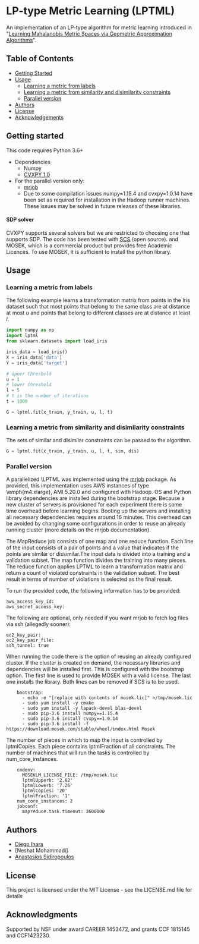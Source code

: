 # LP-type Metric Learning (LPTML)

An implementation of an LP-type algorithm for metric learning introduced in "[Learning Mahalanobis Metric Spaces via Geometric Approximation Algorithms](http://arxiv.org/)". 

## Table of Contents

* [Getting Started](#getting-started)
* [Usage](#usage)
  * [Learning a metric from labels](#learning-a-metric-from-labels)
  * [Learning a metric from similarity and disimilarity constraints](#learning-a-metric-from-similarity-and-disimilarity-constraints)  
  * [Parallel version](parallel-version)
* [Authors](#authors)
* [License](#license)
* [Acknowledgements](#acknowledgements)

## Getting started

This code requires Python 3.6+

* Dependencies
  * Numpy
  * [CVXPY 1.0](https://www.cvxpy.org/) 
* For the parallel version only:
  * [mrjob](https://github.com/Yelp/mrjob)
  * Due to some compilation issues numpy=1.15.4 and cvxpy=1.0.14 have been set as required for installation in the Hadoop runner machines. These issues may be solved in future releases of these libraries.

#### SDP solver
CVXPY supports several solvers but we are restricted to choosing one that supports SDP. The code has been tested with [SCS](http://github.com/cvxgrp/scs) (open source). and MOSEK, which is a commercial product but provides free Academic Licences. To use MOSEK, it is sufficient to install the python library.

## Usage
### Learning a metric from labels
The following example learns a transformation matrix from points in the Iris dataset such that most points that belong to the same class are at distance at most *u* and points that belong to different classes are at distance at least *l*.

```python
import numpy as np
import lptml
from sklearn.datasets import load_iris

iris_data = load_iris()
X = iris_data['data']
Y = iris_data['target']

# upper threshold
u = 1
# lower threshold
l = 5
# t is the number of iterations
t = 1000

G = lptml.fit(x_train, y_train, u, l, t)
```
### Learning a metric from similarity and disimilarity constraints

The sets of similar and disimilar constraints can be passed to the algorithm.
```python
G = lptml.fit(x_train, y_train, u, l, t, sim, dis)
```

### Parallel version

A parallelized \LPTML was implemented using the [mrjob](https://github.com/Yelp/mrjob) package. As provided, this implementation uses AWS instances of type \emph{m4.xlarge}, AMI 5.20.0 and configured with Hadoop. OS and Python library dependencies are installed during the bootstrap stage. Because a new cluster of servers is provisioned for each experiment there is some time overhead before learning begins. Booting up the servers and installing all necessary dependencies requires around 16 minutes. This overhead can be avoided by changing some configurations in order to reuse an already running cluster (more details on the mrjob documentation).

The MapReduce job consists of one map and one reduce function. Each line of the input consists of a pair of points and a value that indicates if the points are similar or dissimilar.The input data is divided into a training and a validation subset. The map function divides the training into many pieces. The reduce function applies LPTML to learn a transformation matrix and return a count of violated constraints in the validation subset. The best result in terms of number of violations is selected as the final result.

To run the provided code, the following information has to be provided:

```
aws_access_key_id:
aws_secret_access_key:
```

The following are optional, only needed if you want mrjob to fetch log files via ssh (allegedly sooner):
```
ec2_key_pair:
ec2_key_pair_file:
ssh_tunnel: true
```

When running the code there is the option of reusing an already configured cluster. If the cluster is created on demand, the necessary libraries and dependencies will be installed first. This is configured with the bootstrap option. The first line is used to provide MOSEK with a valid license. The last one installs the library. Both lines can be removed if SCS is to be used.
```
    bootstrap:
      - echo -e "[replace with contents of mosek.lic]" >/tmp/mosek.lic
      - sudo yum install -y cmake
      - sudo yum install -y lapack-devel blas-devel
      - sudo pip-3.6 install numpy==1.15.4
      - sudo pip-3.6 install cvxpy==1.0.14
      - sudo pip-3.6 install -f https://download.mosek.com/stable/wheel/index.html Mosek
```

The number of pieces in which to map the input is controlled by lptmlCopies. Each piece contains lptmlFraction of all constraints. The number of machines that will run the tasks is controlled by num_core_instances.

```
    cmdenv:
      MOSEKLM_LICENSE_FILE: /tmp/mosek.lic
      lptmlUpperb: '2.82'
      lptmlLowerb: '7.26'
      lptmlCopies: '20'
      lptmlFraction: '1'
    num_core_instances: 2
    jobconf:
      mapreduce.task.timeout: 3600000
```

## Authors
* [Diego Ihara](https://dihara2.people.uic.edu/)
* [Neshat Mohammadi]
* [Anastasios Sidiropoulos](http://sidiropoulos.org)

## License
This project is licensed under the MIT License - see the LICENSE.md file for details

## Acknowledgments
Supported by NSF under award CAREER 1453472, and grants CCF 1815145 and CCF1423230.
